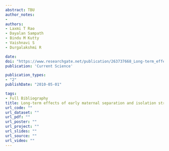 ```yaml
---
abstract: TBU
author_notes:
- 
authors:
- Laxmi T Rao
- Dayalan Sampath
- Bindu M Kutty
- Vaishnavi S
- Durgalakshmi R

date: 
doi: "https://www.researchgate.net/publication/263737668_Long-term_effects_of_early_maternal_separation_and_isolation_stress_on_adulthood_behaviour_of_female_rats"
publication: 'Current Science'

publication_types:
- "2"
publishDate: "2010-05-01"

tags:
- Full Bibliography
title: Long-term effects of early maternal separation and isolation stress on adulthood behaviour of female rats
url_code: ""
url_dataset: ""
url_pdf: ""
url_poster: ""
url_project: ""
url_slides: ""
url_source: ""
url_video: ""
---
```


